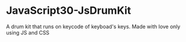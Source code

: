 # JavaScript30-JsDrumKit
A drum kit that runs on keycode of keyboad's keys. Made with love only using JS and CSS

